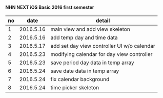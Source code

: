 #### NHN NEXT iOS Basic 2016 first semester

| no | date | detail | 
|-------- | ------------------- | ------------------ |
| 1 | 2016.5.16 | main view and add view skeleton |
| 2 | 2016.5.16 | add temp day and time data |
| 3 | 2016.5.17 | add set day view controller UI w/o calendar  |
| 4 | 2016.5.23 | modifying calendar for day view controller |
| 5 | 2016.5.23 | save period day data in temp array |
| 6 | 2016.5.24 | save date data in temp array |
| 7 | 2016.5.24 | fix calendar background |
| 8 | 2016.5.24 | time picker skeleton |